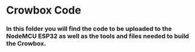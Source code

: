 # Crowbox Code

### In this folder you will find the code to be uploaded to the NodeMCU ESP32 as well as the tools and files needed to build the Crowbox.
